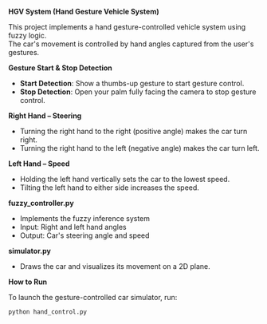 **HGV System (Hand Gesture Vehicle System)**

This project implements a hand gesture-controlled vehicle system using fuzzy logic.  
The car's movement is controlled by hand angles captured from the user's gestures.


**Gesture Start & Stop Detection**

- **Start Detection**: Show a thumbs-up gesture to start gesture control.  
- **Stop Detection**: Open your palm fully facing the camera to stop gesture control.


**Right Hand – Steering**

- Turning the right hand to the right (positive angle) makes the car turn right.
- Turning the right hand to the left (negative angle) makes the car turn left.


**Left Hand – Speed**

- Holding the left hand vertically sets the car to the lowest speed.
- Tilting the left hand to either side increases the speed.


**fuzzy_controller.py**

- Implements the fuzzy inference system  
- Input: Right and left hand angles  
- Output: Car's steering angle and speed


**simulator.py**

- Draws the car and visualizes its movement on a 2D plane.


**How to Run**

To launch the gesture-controlled car simulator, run:

```bash
python hand_control.py
